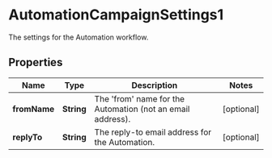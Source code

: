 

# AutomationCampaignSettings1

The settings for the Automation workflow.

## Properties

| Name | Type | Description | Notes |
|------------ | ------------- | ------------- | -------------|
|**fromName** | **String** | The &#39;from&#39; name for the Automation (not an email address). |  [optional] |
|**replyTo** | **String** | The reply-to email address for the Automation. |  [optional] |



